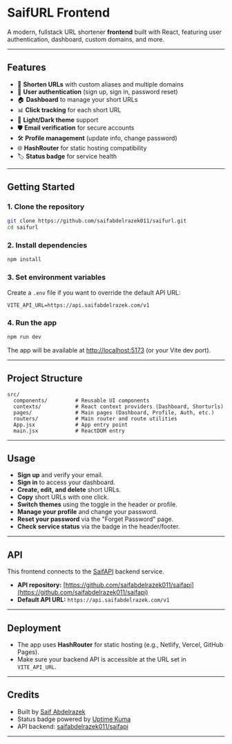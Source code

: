 # SaifURL Frontend

A modern, fullstack URL shortener **frontend** built with React, featuring user authentication, dashboard, custom domains, and more.

---

## Features

- 🔗 **Shorten URLs** with custom aliases and multiple domains
- 👤 **User authentication** (sign up, sign in, password reset)
- 🏠 **Dashboard** to manage your short URLs
- 📊 **Click tracking** for each short URL
- 🎨 **Light/Dark theme** support
- 🛡️ **Email verification** for secure accounts
- 🛠️ **Profile management** (update info, change password)
- 🌐 **HashRouter** for static hosting compatibility
- 🏷️ **Status badge** for service health

---

## Getting Started

### 1. **Clone the repository**

```sh
git clone https://github.com/saifabdelrazek011/saifurl.git
cd saifurl
```

### 2. **Install dependencies**

```sh
npm install
```

### 3. **Set environment variables**

Create a `.env` file if you want to override the default API URL:

```
VITE_API_URL=https://api.saifabdelrazek.com/v1
```

### 4. **Run the app**

```sh
npm run dev
```

The app will be available at [http://localhost:5173](http://localhost:5173) (or your Vite dev port).

---

## Project Structure

```
src/
  components/         # Reusable UI components
  contexts/           # React context providers (Dashboard, Shorturls)
  pages/              # Main pages (Dashboard, Profile, Auth, etc.)
  routers/            # Main router and route utilities
  App.jsx             # App entry point
  main.jsx            # ReactDOM entry
```

---

## Usage

- **Sign up** and verify your email.
- **Sign in** to access your dashboard.
- **Create, edit, and delete** short URLs.
- **Copy** short URLs with one click.
- **Switch themes** using the toggle in the header or profile.
- **Manage your profile** and change your password.
- **Reset your password** via the "Forget Password" page.
- **Check service status** via the badge in the header/footer.

---

## API

This frontend connects to the [SaifAPI](https://github.com/saifabdelrazek011/saifapi) backend service.

- **API repository:** [https://github.com/saifabdelrazek011/saifapi](https://github.com/saifabdelrazek011/saifapi)
- **Default API URL:** `https://api.saifabdelrazek.com/v1`

---

## Deployment

- The app uses **HashRouter** for static hosting (e.g., Netlify, Vercel, GitHub Pages).
- Make sure your backend API is accessible at the URL set in `VITE_API_URL`.

---

## Credits

- Built by [Saif Abdelrazek](https://saifabdelrazek.com)
- Status badge powered by [Uptime Kuma](https://status.saifabdelrazek.com)
- API backend: [saifabdelrazek011/saifapi](https://github.com/saifabdelrazek011/saifapi)

---
